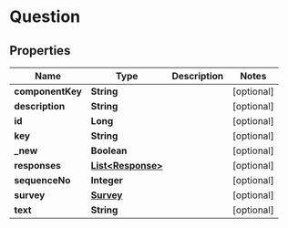 

# Question


## Properties

| Name | Type | Description | Notes |
|------------ | ------------- | ------------- | -------------|
|**componentKey** | **String** |  |  [optional] |
|**description** | **String** |  |  [optional] |
|**id** | **Long** |  |  [optional] |
|**key** | **String** |  |  [optional] |
|**_new** | **Boolean** |  |  [optional] |
|**responses** | [**List&lt;Response&gt;**](Response.md) |  |  [optional] |
|**sequenceNo** | **Integer** |  |  [optional] |
|**survey** | [**Survey**](Survey.md) |  |  [optional] |
|**text** | **String** |  |  [optional] |




